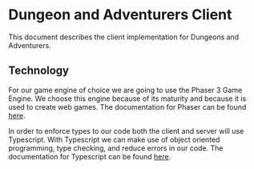 # Dungeon and Adventurers Client
This document describes the client implementation for Dungeons and Adventurers.

## Technology
For our game engine of choice we are going to use the Phaser 3 Game Engine. We choose this engine because of its maturity and because it is used to create web games. The documentation for Phaser can be found [here](https://photonstorm.github.io/phaser3-docs/).  

In order to enforce types to our code both the client and server will use Typescript. With Typescript we can make use of object oriented programming, type checking, and reduce errors in our code. The documentation for Typescript can be found [here](https://www.typescriptlang.org/).